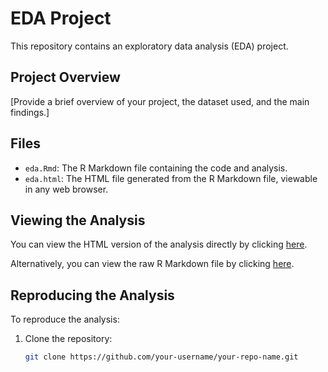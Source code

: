 # EDA Project

This repository contains an exploratory data analysis (EDA) project.

## Project Overview

[Provide a brief overview of your project, the dataset used, and the main findings.]

## Files

- `eda.Rmd`: The R Markdown file containing the code and analysis.
- `eda.html`: The HTML file generated from the R Markdown file, viewable in any web browser.

## Viewing the Analysis

You can view the HTML version of the analysis directly by clicking [here](https://github.com/TuhinPatra633/Exploratory-Data-Analysis/blob/main/eda.html).

Alternatively, you can view the raw R Markdown file by clicking [here](https://github.com/TuhinPatra633/Exploratory-Data-Analysis/blob/main/eda.Rmd).

## Reproducing the Analysis

To reproduce the analysis:

1. Clone the repository:
   ```bash
   git clone https://github.com/your-username/your-repo-name.git
